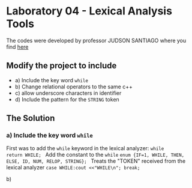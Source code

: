 # Laboratory 04 - Lexical Analysis Tools

The codes were developed by professor JUDSON SANTIAGO where you find [here](https://github.com/JudsonSS/Compiladores/tree/master/Labs/Lab11)

## Modify the project to include
- a) Include the key word ```while```
- b) Change relational operators to the same c++
- c) allow underscore characters in identifier
- d) Include the pattern for the ```STRING``` token

## The Solution

### a) Include the key word ```while```

First was to add the ```while``` keyword in the lexical analyzer: ```while       return WHILE; ```
Add the constant to the ```while``` ```enum {IF=1, WHILE, THEN, ELSE, ID, NUM, RELOP, STRING}; ```
Treats the "TOKEN" received from the lexical analyzer ```case WHILE:cout <<"WHILE\n"; break;```

b)
